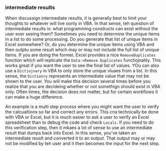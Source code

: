 ### intermediate results

When discussign intermediate results, it is generally best to limit your thoughts to whatever will live oonly in VBA. In that sense, teh question of intermediate results is: what programming constructs can exist without the user ever seeing them? Sometimes you need to determine the unique items in a list to do some processing. Do you generate that list of unique items in Excel somewhere? Or, do you determine the unique items using VBA and then outptu some result which may or may not include the full list of unique items. If you are doing the former, Excel provides a nice `RemoveDuplicates` function which will replicate the `Data->Remove Duplicates` functiojnality. This works great if you want the user to see the final list of values. YOu can also use a `Dictiojnary` in VBA to only store the unique vluaes from a list. In this sense, the `Dictionry` represents an intermediate value that may not be shown to the user. You will make this decision several times before you realize that you are decideing whether or not somethign should exist in VBA only. Often times, the decision does not matter, but for certain workflows it can make a huge difference.

An example is a multi step process where you might want the user to verify the calcualtions so far and correct any errors. This cna technically be done with VBA or Excel, but it is much easier to ask a user to verify an Excel spreadsheet than to debug the code and check `Locals`. If you need to do this verification step, then it mkaes a lot of sense to use an intermediate result that dumps back into Excel. In this sense, you've taken an intermediate reuslt and converted it to an output. That output may or may not be modified by teh user and it then becomes the input for the next step.
